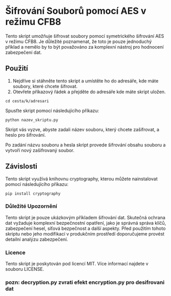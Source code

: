 # Šifrování Souborů pomocí AES v režimu CFB8

Tento skript umožňuje šifrovat soubory pomocí symetrického šifrování AES v režimu CFB8. Je důležité poznamenat, že toto je pouze jednoduchý příklad a nemělo by to být považováno za komplexní nástroj pro hodnocení zabezpečení dat.

## Použití

1. Nejdříve si stáhněte tento skript a umístěte ho do adresáře, kde máte soubory, které chcete šifrovat.
2. Otevřete příkazový řádek a přejděte do adresáře kde máte skript uložen.

```cd cesta/k/adresari```
   
Spusťte skript pomocí následujícího příkazu:

```python nazev_skriptu.py```

Skript vás vyzve, abyste zadali název souboru, který chcete zašifrovat, a heslo pro šifrování.

Po zadání názvu souboru a hesla skript provede šifrování obsahu souboru a vytvoří nový zašifrovaný soubor.

## Závislosti

Tento skript využívá knihovnu cryptography, kterou můžete nainstalovat pomocí následujícího příkazu:

```pip install cryptography```

### Důležité Upozornění

Tento skript je pouze ukázkovým příkladem šifrování dat. Skutečná ochrana dat vyžaduje komplexní bezpečnostní opatření, jako je správná správa klíčů, zabezpečení hesel, síťová bezpečnost a další aspekty. Před použitím tohoto skriptu nebo jeho modifikací v produkčním prostředí doporučujeme provést detailní analýzu zabezpečení.

### Licence

Tento skript je poskytován pod licencí MIT. Více informací najdete v souboru LICENSE.

### pozn: decryption.py zvrati efekt encryption.py pro desifrovani dat
